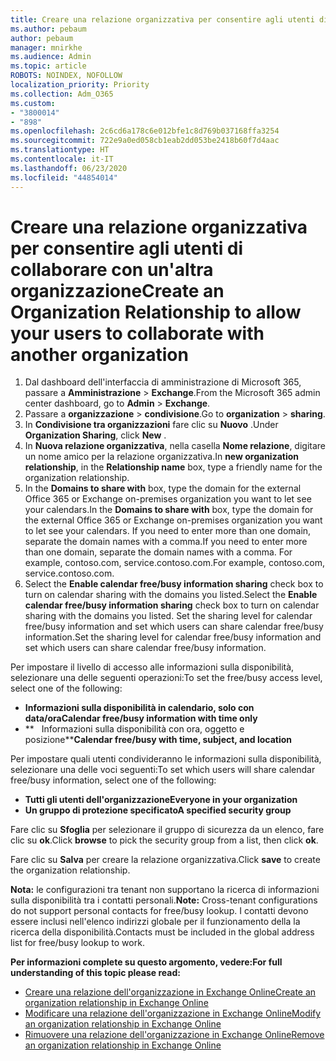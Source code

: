 ```yaml
---
title: Creare una relazione organizzativa per consentire agli utenti di collaborare con un'altra organizzazione
ms.author: pebaum
author: pebaum
manager: mnirkhe
ms.audience: Admin
ms.topic: article
ROBOTS: NOINDEX, NOFOLLOW
localization_priority: Priority
ms.collection: Adm_O365
ms.custom:
- "3800014"
- "898"
ms.openlocfilehash: 2c6cd6a178c6e012bfe1c8d769b037168ffa3254
ms.sourcegitcommit: 722e9a0ed058cb1eab2dd053be2418b60f7d4aac
ms.translationtype: HT
ms.contentlocale: it-IT
ms.lasthandoff: 06/23/2020
ms.locfileid: "44854014"
---
```

# <a name="create-an-organization-relationship-to-allow-your-users-to-collaborate-with-another-organization"></a><span data-ttu-id="f2261-102">Creare una relazione organizzativa per consentire agli utenti di collaborare con un'altra organizzazione</span><span class="sxs-lookup"><span data-stu-id="f2261-102">Create an Organization Relationship to allow your users to collaborate with another organization</span></span>

1. <span data-ttu-id="f2261-103">Dal dashboard dell'interfaccia di amministrazione di Microsoft 365, passare a **Amministrazione** > **Exchange**.</span><span class="sxs-lookup"><span data-stu-id="f2261-103">From the Microsoft 365 admin center dashboard, go to **Admin** > **Exchange**.</span></span>
2. <span data-ttu-id="f2261-104">Passare a **organizzazione** > **condivisione**.</span><span class="sxs-lookup"><span data-stu-id="f2261-104">Go to **organization** > **sharing**.</span></span>
3. <span data-ttu-id="f2261-105">In **Condivisione tra organizzazioni** fare clic su **Nuovo** .</span><span class="sxs-lookup"><span data-stu-id="f2261-105">Under **Organization Sharing**, click **New** .</span></span>
4. <span data-ttu-id="f2261-106">In **Nuova relazione organizzativa**, nella casella **Nome relazione**, digitare un nome amico per la relazione organizzativa.</span><span class="sxs-lookup"><span data-stu-id="f2261-106">In **new organization relationship**, in the **Relationship name** box, type a friendly name for the organization relationship.</span></span>
5. <span data-ttu-id="f2261-107">In the **Domains to share with** box, type the domain for the external Office 365 or Exchange on-premises organization you want to let see your calendars.</span><span class="sxs-lookup"><span data-stu-id="f2261-107">In the **Domains to share with** box, type the domain for the external Office 365 or Exchange on-premises organization you want to let see your calendars.</span></span> <span data-ttu-id="f2261-108">If you need to enter more than one domain, separate the domain names with a comma.</span><span class="sxs-lookup"><span data-stu-id="f2261-108">If you need to enter more than one domain, separate the domain names with a comma.</span></span> <span data-ttu-id="f2261-109">For example, contoso.com, service.contoso.com.</span><span class="sxs-lookup"><span data-stu-id="f2261-109">For example, contoso.com, service.contoso.com.</span></span>
6. <span data-ttu-id="f2261-110">Select the **Enable calendar free/busy information sharing** check box to turn on calendar sharing with the domains you listed.</span><span class="sxs-lookup"><span data-stu-id="f2261-110">Select the **Enable calendar free/busy information sharing** check box to turn on calendar sharing with the domains you listed.</span></span> <span data-ttu-id="f2261-111">Set the sharing level for calendar free/busy information and set which users can share calendar free/busy information.</span><span class="sxs-lookup"><span data-stu-id="f2261-111">Set the sharing level for calendar free/busy information and set which users can share calendar free/busy information.</span></span>  

<span data-ttu-id="f2261-112">Per impostare il livello di accesso alle informazioni sulla disponibilità, selezionare una delle seguenti operazioni:</span><span class="sxs-lookup"><span data-stu-id="f2261-112">To set the free/busy access level, select one of the following:</span></span>

- <span data-ttu-id="f2261-113">**Informazioni sulla disponibilità in calendario, solo con data/ora**</span><span class="sxs-lookup"><span data-stu-id="f2261-113">**Calendar free/busy information with time only**</span></span>
- <span data-ttu-id="f2261-114">**   Informazioni sulla disponibilità con ora, oggetto e posizione**</span><span class="sxs-lookup"><span data-stu-id="f2261-114">**Calendar free/busy with time, subject, and location**</span></span>  

 <span data-ttu-id="f2261-115">Per impostare quali utenti condivideranno le informazioni sulla disponibilità, selezionare una delle voci seguenti:</span><span class="sxs-lookup"><span data-stu-id="f2261-115">To set which users will share calendar free/busy information, select one of the following:</span></span>

- <span data-ttu-id="f2261-116">**Tutti gli utenti dell'organizzazione**</span><span class="sxs-lookup"><span data-stu-id="f2261-116">**Everyone in your organization**</span></span>
- <span data-ttu-id="f2261-117">**Un gruppo di protezione specificato**</span><span class="sxs-lookup"><span data-stu-id="f2261-117">**A specified security group**</span></span>  

<span data-ttu-id="f2261-118">Fare clic su **Sfoglia** per selezionare il gruppo di sicurezza da un elenco, fare clic su **ok**.</span><span class="sxs-lookup"><span data-stu-id="f2261-118">Click **browse** to pick the security group from a list, then click **ok**.</span></span>

<span data-ttu-id="f2261-119">Fare clic su **Salva** per creare la relazione organizzativa.</span><span class="sxs-lookup"><span data-stu-id="f2261-119">Click **save** to create the organization relationship.</span></span>  

<span data-ttu-id="f2261-120">**Nota:** le configurazioni tra tenant non supportano la ricerca di informazioni sulla disponibilità tra i contatti personali.</span><span class="sxs-lookup"><span data-stu-id="f2261-120">**Note:** Cross-tenant configurations do not support personal contacts for free/busy lookup.</span></span> <span data-ttu-id="f2261-121">I contatti devono essere inclusi nell'elenco indirizzi globale per il funzionamento della la ricerca della disponibilità.</span><span class="sxs-lookup"><span data-stu-id="f2261-121">Contacts must be included in the global address list for free/busy lookup to work.</span></span>

<span data-ttu-id="f2261-122">**Per informazioni complete su questo argomento, vedere:**</span><span class="sxs-lookup"><span data-stu-id="f2261-122">**For full understanding of this topic please read:**</span></span>

- [<span data-ttu-id="f2261-123">Creare una relazione dell'organizzazione in Exchange Online</span><span class="sxs-lookup"><span data-stu-id="f2261-123">Create an organization relationship in Exchange Online</span></span>](https://docs.microsoft.com/exchange/sharing/organization-relationships/create-an-organization-relationship)
- [<span data-ttu-id="f2261-124">Modificare una relazione dell'organizzazione in Exchange Online</span><span class="sxs-lookup"><span data-stu-id="f2261-124">Modify an organization relationship in Exchange Online</span></span>](https://docs.microsoft.com/exchange/sharing/organization-relationships/modify-an-organization-relationship)
- [<span data-ttu-id="f2261-125">Rimuovere una relazione dell'organizzazione in Exchange Online</span><span class="sxs-lookup"><span data-stu-id="f2261-125">Remove an organization relationship in Exchange Online</span></span>](https://docs.microsoft.com/exchange/sharing/organization-relationships/remove-an-organization-relationship)
